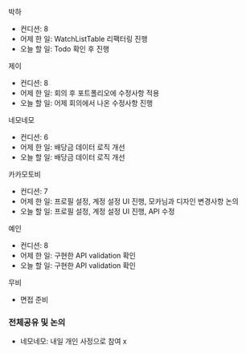 
박하
- 컨디션: 8
- 어제 한 일: WatchListTable 리팩터링 진행
- 오늘 할 일: Todo 확인 후 진행

제이
- 컨디션: 8
- 어제 한 일: 회의 후 포트폴리오에 수정사항 적용
- 오늘 할 일: 어제 회의에서 나온 수정사항 진행

네모네모
- 컨디션: 6
- 어제 한 일: 배당금 데이터 로직 개선
- 오늘 할 일: 배당금 데이터 로직 개선

카카모토비
- 컨디션: 7
- 어제 한 일: 프로필 설정, 계정 설정 UI 진행, 모카님과 디자인 변경사항 논의
- 오늘 할 일: 프로필 설정, 계정 설정 UI 진행, API 수정

예인
- 컨디션: 8
- 어제 한 일: 구현한 API validation 확인
- 오늘 할 일: 구현한 API validation 확인

무비
- 면접 준비

### 전체공유 및 논의
- 네모네모: 내일 개인 사정으로 참여 x

